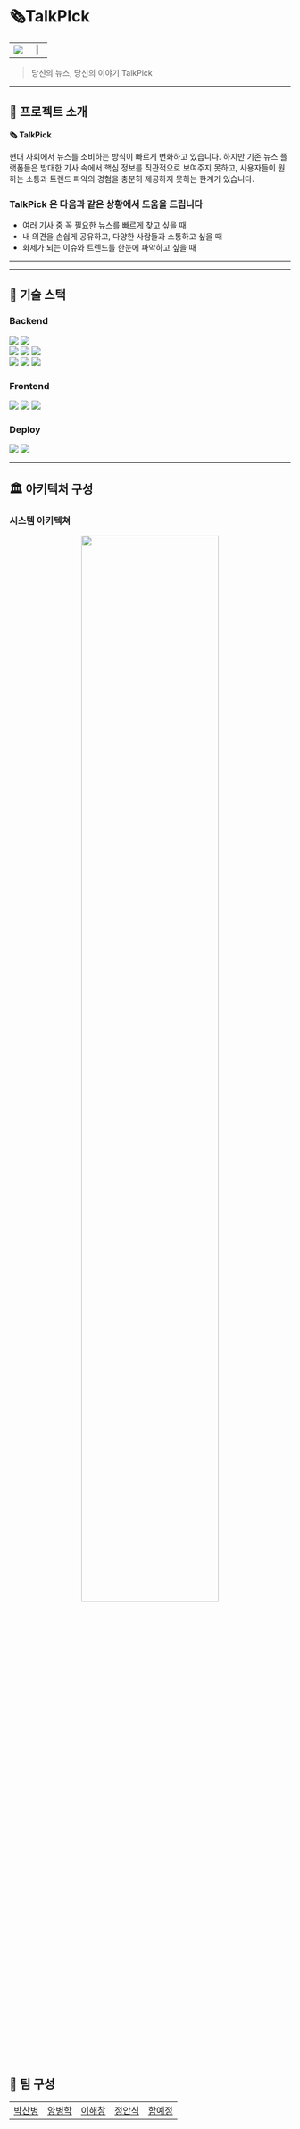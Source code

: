 # 🗞TalkPIck


<table width="100%" border="0" cellspacing="0" cellpadding="0">
  <tr>
    <td align="middle" valign="middle">
      <img src="https://github.com/user-attachments/assets/417fab20-b683-420b-b03a-39acf529fcaf"/>
    </td>
    <td align="middle">
      <img src="https://github.com/user-attachments/assets/48c40a46-fb6f-495e-b5bf-f31c61026777" width="45%"/>
    </td>

  </tr>
</table>

> 당신의 뉴스, 당신의 이야기 TalkPick

---

## 📖 프로젝트 소개

**🗞️ TalkPick**

현대 사회에서 뉴스를 소비하는 방식이 빠르게 변화하고 있습니다.
하지만 기존 뉴스 플랫폼들은 방대한 기사 속에서 핵심 정보를 직관적으로 보여주지 못하고,
사용자들이 원하는 소통과 트렌드 파악의 경험을 충분히 제공하지 못하는 한계가 있습니다.

### TalkPick 은 다음과 같은 상황에서 도움을 드립니다

- 여러 기사 중 꼭 필요한 뉴스를 빠르게 찾고 싶을 때
- 내 의견을 손쉽게 공유하고, 다양한 사람들과 소통하고 싶을 때
- 화제가 되는 이슈와 트렌드를 한눈에 파악하고 싶을 때

---

---

## 🚀 기술 스택

### Backend
<p align="left">
  <img src="https://img.shields.io/badge/Java 21-ED8B00?style=for-the-badge&logo=openjdk&logoColor=white" />
  <img src="https://img.shields.io/badge/SpringBoot 3-6DB33F?style=for-the-badge&logo=springboot&logoColor=white" />
  <br>
  <img src="https://img.shields.io/badge/MySQL 8.0.41-4479A1?style=for-the-badge&logo=mysql&logoColor=white" />
  <img src="https://img.shields.io/badge/JPA (Hibernate)-59666C?style=for-the-badge&logo=hibernate&logoColor=white" />
  <img src="https://img.shields.io/badge/JDBC-007396?style=for-the-badge&logo=java&logoColor=white" />
  <br>
  <img src="https://img.shields.io/badge/SpringAI-6DB33F?style=for-the-badge&logo=spring&logoColor=white" />
  <img src="https://img.shields.io/badge/SpringBatch-6DB33F?style=for-the-badge&logo=spring&logoColor=white" />
  <img src="https://img.shields.io/badge/Elasticsearch-005571?style=for-the-badge&logo=elasticsearch&logoColor=white" />
</p>

### Frontend
<p align="left">
  <img src="https://img.shields.io/badge/React-61DAFB?style=for-the-badge&logo=react&logoColor=black" />
  <img src="https://img.shields.io/badge/Next.js-000000?style=for-the-badge&logo=nextdotjs&logoColor=white" />
  <img src="https://img.shields.io/badge/tailwindcss-06B6D4?style=for-the-badge&logo=tailwindcss&logoColor=white" />
</p>

### Deploy
<p align="left">
  <img src="https://img.shields.io/badge/Nginx-009639?style=for-the-badge&logo=nginx&logoColor=white" />
  <img src="https://img.shields.io/badge/Docker-2496ED?style=for-the-badge&logo=docker&logoColor=white" />
</p>


---

## 🏛️ 아키텍처 구성
### 시스템 아키텍쳐
<div align="center">
<img src="https://github.com/user-attachments/assets/05ed31d0-28e4-435b-8621-31f6b2a79d25" width="70%" />
</div>



## 👥 팀 구성

<div align="center">
<table width="80%">
  <tr>
    <td align="center"><a href="https://github.com/chanbyoung">박찬병</a>
    </td>    
    <td align="center"><a href="https://github.com/Atriel1999">양병학</a>
    </td>
    <td align="center"><a href="https://github.com/HaechangLee">이해창</a>
    </td>
    <td align="center"><a href="https://github.com/LEELISE">정안식</a>
    </td>
    <td align="center"><a href="https://github.com/thelightway24">함예정</a>
    </td>
  </tr>
</table>
</div>
